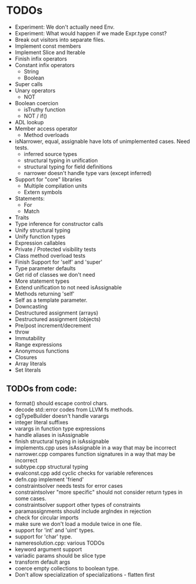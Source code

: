 # TODOs

* Experiment: We don't actually need Env.
* Experiment: What would happen if we made Expr.type const?
* Break out visitors into separate files.
* Implement const members
* Implement Slice and Iterable
* Finish infix operators
* Constant infix operators
  * String
  * Boolean
* Super calls
* Unary operators
  * NOT
* Boolean coercion
  * isTruthy function
  * NOT / if()
* ADL lookup
* Member access operator
  * Method overloads
* isNarrower, equal, assignable have lots of unimplemented cases. Need tests.
  * inferred source types
  * structural typing in unification
  * structural typing for field definitions
  * narrower doesn't handle type vars (except inferred)
* Support for "core" libraries
  * Multiple compilation units
  * Extern symbols
* Statements:
  * For
  * Match
* Traits
* Type inference for constructor calls
* Unify structural typing
* Unify function types
* Expression callables
* Private / Protected visibility tests
* Class method overload tests
* Finish Support for 'self' and 'super'
* Type parameter defaults
* Get rid of classes we don't need
* More statement types
* Extend unification to not need isAssignable
* Methods returning 'self'
* Self as a template parameter.
* Downcasting
* Destructured assignment (arrays)
* Destructured assignment (objects)
* Pre/post increment/decrement
* throw
* Immutability
* Range expressions
* Anonymous functions
* Closures
* Array literals
* Set literals

## TODOs from code:

* format() should escape control chars.
* decode std::error codes from LLVM fs methods.
* cgTypeBuilder doesn't handle varargs
* integer literal suffixes
* varargs in function type expressions
* handle aliases in isAssignable
* finish structural typing in isAssignable
* implements.cpp uses isAssignable in a way that may be incorrect
* narrower.cpp compares function signatures in a way that may be incorrect
* subtype.cpp structural typing
* evalconst.cpp add cyclic checks for variable references
* defn.cpp implement 'friend'
* constraintsolver needs tests for error cases
* constraintsolver "more specific" should not consider return types in some cases.
* constraintsolver support other types of constraints
* paramassignments should include argIndex in rejection
* check for circular imports
* make sure we don't load a module twice in one file.
* support for 'int' and 'uint' types.
* support for 'char' type.
* nameresolution.cpp: various TODOs
* keyword argument support
* variadic params should be slice type
* transform default args
* coerce empty collections to boolean type.
* Don't allow specialization of specializations - flatten first
